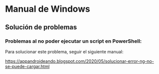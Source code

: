 # Manual de Windows



## Solución de problemas

### Problemas al no poder ejecutar un script en PowerShell:

Para solucionar este problema, seguir el siguiente manual:

https://appandroideando.blogspot.com/2020/05/solucionar-error-ng-no-se-puede-cargar.html




